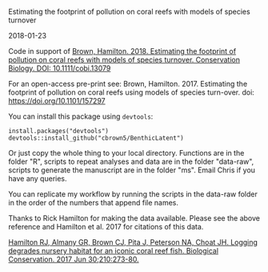 Estimating the footprint of pollution on coral reefs with models of species turnover

2018-01-23

Code in support of
[Brown, Hamilton. 2018. Estimating the footprint of pollution on coral reefs with models of species turnover. Conservation Biology. DOI: 10.1111/cobi.13079](http://onlinelibrary.wiley.com/doi/10.1111/cobi.13079/abstract)

For an open-access pre-print see:
Brown, Hamilton. 2017. Estimating the footprint of pollution on coral reefs using models of species turn-over. doi: https://doi.org/10.1101/157297


You can install this package using `devtools`:

    install.packages("devtools")
    devtools::install_github("cbrown5/BenthicLatent")

Or just copy the whole thing to your local directory.
Functions are in the folder "R", scripts to repeat analyses and data are in the folder "data-raw", scripts to generate the manuscript are in the folder "ms". Email Chris if you have any queries.

You can replicate my workflow by running the scripts in the data-raw folder in the order of the numbers that append file names.

Thanks to Rick Hamilton for making the data available. Please see the above reference and Hamilton et al. 2017 for citations of this data.

[Hamilton RJ, Almany GR, Brown CJ, Pita J, Peterson NA, Choat JH. Logging degrades nursery habitat for an iconic coral reef fish. Biological Conservation. 2017 Jun 30;210:273-80.](https://www.sciencedirect.com/science/article/pii/S0006320716310461)
